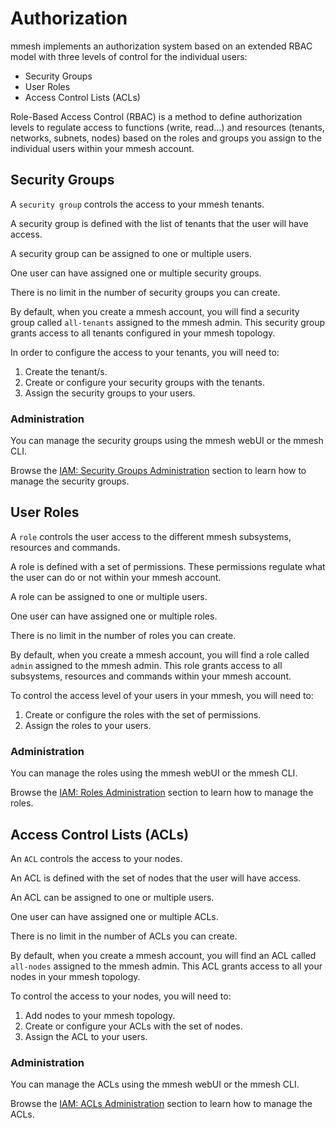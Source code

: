 # Authorization

mmesh implements an authorization system based on an extended RBAC model with three levels of control for the individual users:

- Security Groups
- User Roles
- Access Control Lists (ACLs)

Role-Based Access Control (RBAC) is a method to define authorization levels to regulate access to functions (write, read...) and resources (tenants, networks, subnets, nodes) based on the roles and groups you assign to the individual users within your mmesh account.

## Security Groups

A `security group` controls the access to your mmesh tenants.

A security group is defined with the list of tenants that the user will have access.

A security group can be assigned to one or multiple users.

One user can have assigned one or multiple security groups.

There is no limit in the number of security groups you can create.

By default, when you create a mmesh account, you will find a security group called `all-tenants` assigned to the mmesh admin. This security group grants access to all tenants configured in your mmesh topology.

In order to configure the access to your tenants, you will need to:

1. Create the tenant/s.
2. Create or configure your security groups with the tenants.
3. Assign the security groups to your users.

### Administration

You can manage the security groups using the mmesh webUI or the mmesh CLI.

Browse the [IAM: Security Groups Administration](/docs/platform/administration/iam-security-groups/) section to learn how to manage the security groups.

## User Roles

A `role` controls the user access to the different mmesh subsystems, resources and commands.

A role is defined with a set of permissions. These permissions regulate what the user can do or not within your mmesh account.

A role can be assigned to one or multiple users.

One user can have assigned one or multiple roles.

There is no limit in the number of roles you can create.

By default, when you create a mmesh account, you will find a role called `admin` assigned to the mmesh admin. This role grants access to all subsystems, resources and commands within your mmesh account.

To control the access level of your users in your mmesh, you will need to:

1. Create or configure the roles with the set of permissions.
2. Assign the roles to your users.

### Administration

You can manage the roles using the mmesh webUI or the mmesh CLI.

Browse the [IAM: Roles Administration](/docs/platform/administration/iam-roles/) section to learn how to manage the roles.

## Access Control Lists (ACLs)

An `ACL` controls the access to your nodes.

An ACL is defined with the set of nodes that the user will have access.

An ACL can be assigned to one or multiple users.

One user can have assigned one or multiple ACLs.

There is no limit in the number of ACLs you can create.

By default, when you create a mmesh account, you will find an ACL called `all-nodes` assigned to the mmesh admin. This ACL grants access to all your nodes in your mmesh topology.

To control the access to your nodes, you will need to:

1. Add nodes to your mmesh topology.
2. Create or configure your ACLs with the set of nodes.
3. Assign the ACL to your users.

### Administration

You can manage the ACLs using the mmesh webUI or the mmesh CLI.

Browse the [IAM: ACLs Administration](/docs/platform/administration/iam-acls/) section to learn how to manage the ACLs.

